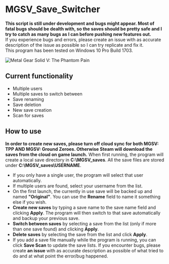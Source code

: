 # MGSV\_Save\_Switcher
**This script is still under development and bugs might appear. Most of fatal bugs should be dealth with, so the saves should be pretty safe and I try to catch as many bugs as I can before pushing new features out.**  
If you experience bugs and errors, please create an issue with as accurate description of the issue as possible so I can try replicate and fix it.  
This program has been tested on Windows 10 Pro Build 1703.  
  
![Metal Gear Solid V: The Phantom Pain](http://static.gosunoob.com/img/1/2015/08/mgsv-the-phantom-pain-tips.jpg)
  
## Current functionality
* Multiple users
* Multiple saves to switch between
* Save renaming
* Save deletion
* New save creation
* Scan for saves
  
## How to use
**In order to create new saves, please turn off cloud sync for both MGSV: TPP AND MGSV: Ground Zeroes. Otherwise Steam will download the saves from the cloud on game launch.**
When first running, the program will create a local save directory in **C:\\MGSV\_saves**. All the save files are stored under **C:\\MGSV\_saves\\USERNAME**.  
* If you only have a single user, the program will select that user automatically.
* If multiple users are found, select your username from the list.
* On the first launch, the currently in use save will be backed up and named **"Original"**. You can use the **Rename** field to name it something else if you wish.
* **Create new saves** by typing a save name to the save name field and clicking **Apply**. The program will then switch to that save automatically and backup your previous save.
* **Switch between saves** by selecting a save from the list (only if more than one save found) and clicking **Apply**.
* **Delete saves** by selecting the save from the list and click **Apply**.
* If you add a save file manually while the program is running, you can click **Save Scan** to update the save lists.
If you encounter bugs, please create **an issue** with as accurate description as possible of what tried to do and at what point the error/bug happened.  